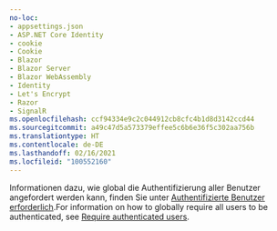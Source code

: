```yaml
---
no-loc:
- appsettings.json
- ASP.NET Core Identity
- cookie
- Cookie
- Blazor
- Blazor Server
- Blazor WebAssembly
- Identity
- Let's Encrypt
- Razor
- SignalR
ms.openlocfilehash: ccf94334e9c2c044912cb8cfc4b1d8d3142ccd44
ms.sourcegitcommit: a49c47d5a573379effee5c6b6e36f5c302aa756b
ms.translationtype: HT
ms.contentlocale: de-DE
ms.lasthandoff: 02/16/2021
ms.locfileid: "100552160"
---
```

<span data-ttu-id="ef1c4-101">Informationen dazu, wie global die Authentifizierung aller Benutzer angefordert werden kann, finden Sie unter [Authentifizierte Benutzer erforderlich](xref:security/authorization/secure-data#rau).</span><span class="sxs-lookup"><span data-stu-id="ef1c4-101">For information on how to globally require all users to be authenticated, see [Require authenticated users](xref:security/authorization/secure-data#rau).</span></span>